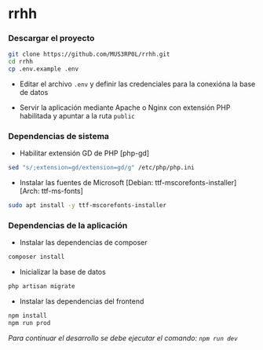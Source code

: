 # rrhh

### Descargar el proyecto

```sh
git clone https://github.com/MUS3RP0L/rrhh.git
cd rrhh
cp .env.example .env
```

* Editar el archivo `.env` y definir las credenciales para la conexióna la base de datos

* Servir la aplicación mediante Apache o Nginx con extensión PHP habilitada y apuntar a la ruta `public`

### Dependencias de sistema

* Habilitar extensión GD de PHP [php-gd]

```sh
sed "s/;extension=gd/extension=gd/g" /etc/php/php.ini
```

* Instalar las fuentes de Microsoft [Debian: ttf-mscorefonts-installer] [Arch: ttf-ms-fonts]

```sh
sudo apt install -y ttf-mscorefonts-installer
```

### Dependencias de la aplicación

* Instalar las dependencias de composer

```sh
composer install
```

* Inicializar la base de datos

```sh
php artisan migrate
```

* Instalar las dependencias del frontend

```sh
npm install
npm run prod
```

*Para continuar el desarrollo se debe ejecutar el comando: `npm run dev`*
